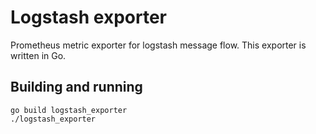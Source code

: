 # Logstash exporter

Prometheus metric exporter for logstash message flow. This exporter is written in Go.

## Building and running

    go build logstash_exporter
    ./logstash_exporter




